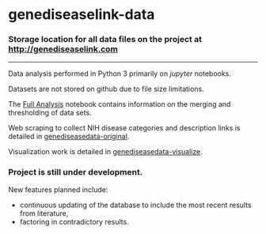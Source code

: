 # genediseaselink-data

### Storage location for all data files on the project at http://genediseaselink.com

___

Data analysis performed in Python 3 primarily on *jupyter* notebooks. 

Datasets are not stored on github due to file size limitations.

The [Full Analysis](https://github.com/dbricare/genediseaselink-data/blob/master/Full%20Analysis.ipynb) notebook contains information on the merging and thresholding of data sets.

Web scraping to collect NIH disease categories and description links is detailed in [genediseasedata-original](https://github.com/dbricare/genediseaselink-data/blob/master/genediseasedata-original.ipynb).

Visualization work is detailed in [genediseasedata-visualize](https://github.com/dbricare/genediseaselink-data/blob/master/genediseasedata-visualize.ipynb).

### Project is still under development.

New features planned include:
- continuous updating of the database to include the most recent results from literature,
- factoring in contradictory results.